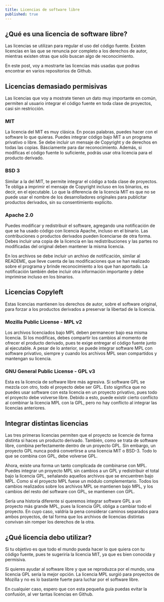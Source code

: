 ```yaml
---
title: Licencias de software libre
published: true
---
```


## ¿Qué es una licencia de software libre?
Las licencias se utilizan para regular el uso del código fuente. Existen licencias en las que se renuncia por completo a los derechos de autor, mientras existen otras que sólo buscan algo de reconocimiento.

En este post, voy a mostrarte las licencias más usadas que podras encontrar en varios repositorios de Github.

## Licencias demasiado permisivas 
Las licencias que voy a mostrate tienen un dato muy importante en común, permiten al usuario integrar el código fuente en toda clase de proyectos, casi sin restricción.

### MIT
La licencia del MIT es muy clásica. En pocas palabras, puedes hacer con el software lo que quieras. Puedes integrar código bajo MIT a un programa privativo o libre. Se debe incluir un mensaje de Copyright y de derechos en todas las copias. Básciamente para dar reconocimiento. Además, si modificas el código fuente lo suficiente, podrás usar otra licencia para el producto derivado. 

### BSD 3
Similar a la del MIT, te permite integrar el código a toda clase de proyectos. Te obliga a imprimir el mensaje de Copyright incluso en los binarios, es decir, en el ejecutable. Lo que la diferencia de la licencia MIT es que no se puede usar el nombre de los desarrolladores originales para publicitar productos derivados, sin su consentimiento explícito. 

### Apache 2.0
Puedes modificar y redistribuir el software, agregando una notificación de que se ha usado código con licencia Apache, incluso en el binario. Las contribuciones o productos derivados pueden licenciarse de otra forma. Debes incluir una copia de la licencia en las redistribuciones y las partes no modificadas del original deben mantener la misma licencia. 

En los archivos se debe incluir un archivo de notificación, similar al READEME, que lleve cuenta de las modificaciones que se han realizado sobre el programa y brinde reconocimiento a los que han aportado. La notificación también debe incluir otra información importante y debe imprimirse incluso en los binarios.

## Licencias Copyleft
Estas licencias mantienen los derechos de autor, sobre el software original, para forzar a los productos derivados a preservar la libertad de la licencia.

### Mozilla Public License - MPL v2
Los archivos licenciados bajo MPL deben permanecer bajo esa misma licencia. Si los modificas, debes compartir los cambios al momento de ofrecer el producto derivado, pues te exige entregar el código fuente junto al ejecutable. A pesar de lo anterior, se puede integrar software MPL con software privativo, siempre y cuando los archivos MPL sean compartidos y mantengan su licencia.

### GNU General Public License - GPL v3
Esta es la licencia de software libre más agresiva. Si software GPL se mezcla con otro, todo el proyecto debe ser GPL. Esto significa que no puedes usar software con esta licencia en un proyecto privativo, pues todo el proyecto debe volverse libre. Debido a esto, puede existir cierto conflicto al combinar la licencia MPL con la GPL, pero no hay conflicto al integrar las licencias anteriores.

## Integrar distintas licencias
Las tres primeras licencias permiten que el proyecto se licencie de forma distinta si haces un producto derivado. También, como se trata de software libre, combina perfectamente dentro de un proyecto GPL. Sin embargo, un proyecto GPL nunca podrá convertirse a una licencia MIT o BSD-3. Todo lo que se combina con GPL, debe volverse GPL.

Ahora, existe una forma un tanto complicada de combinarse con MPL. Puedes integrar un proyecto MPL sin cambios a un GPL y redistribuir el total bajo la licencia GPL, señalando aquellos archivos que se encuentren bajo MPL. Como si el proyecto MPL fuese un módulo complementario. Todos los cambios realizados sobre los archivos MPL se mantienen bajo MPL, y los cambios del resto del software con GPL, se mantienen con GPL.

Sería una historia diferente si queremos integrar software GPL a un proyecto más grande MPL, pues la licencia GPL obliga a cambiar todo el proyecto. En cuyo caso, valdría la pena considerar caminos separados para ambos proyectos, de tal forma que los archivos de licencias distintas convivan sin romper los derechos de la otra.

## ¿Qué licencia debo utilizar?
Si tu objetivo es que todo el mundo pueda hacer lo que quiera con tu código fuente, pues te sugeriría la licencia MIT, ya que es bien conocida y permisiva.

Si quieres ayudar al software libre y que se reproduzca por el mundo, una licencia GPL sería la mejor opción. La licencia MPL surgió para proyectos de Mozilla y no es lo bastante fuerte para luchar por el software libre.

En cualquier caso, espero que con esta pequeña guía puedas evitar la confusión, al ver tantas licencias en Github.




